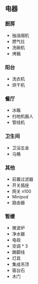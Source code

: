 ## 电器

### 厨房

- 抽油烟机
- 燃气灶
- 洗碗机
- 烤箱

### 阳台

- 洗衣机
- 烘干机

### 餐厅

- 冰箱
- 扫地机器人
- 管线机

### 卫生间

- 卫浴五金
- 马桶

### 其他

- 前置过滤器
- 开关插座
- 网关 n100
- Minipod
- 路由器

### 暂缓

- 微波炉
- 净水器
- 电视
- 空调 \* 3
- 踢脚线
- 灯具
- 集成吊顶
- 窗台石
- 木门
